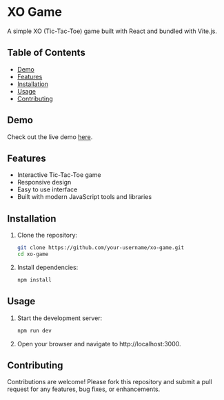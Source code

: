 # XO Game

A simple XO (Tic-Tac-Toe) game built with React and bundled with Vite.js.

## Table of Contents

- [Demo](#demo)
- [Features](#features)
- [Installation](#installation)
- [Usage](#usage)
- [Contributing](#contributing)

## Demo

Check out the live demo [here](https://joeeid.github.io/xogame).

## Features

- Interactive Tic-Tac-Toe game
- Responsive design
- Easy to use interface
- Built with modern JavaScript tools and libraries

## Installation

1. Clone the repository:
   ```bash
   git clone https://github.com/your-username/xo-game.git
   cd xo-game
   ```
2. Install dependencies:
   ```bash
   npm install
   ```

## Usage

1. Start the development server:

   ```bash
   npm run dev
   ```

2. Open your browser and navigate to http://localhost:3000.

## Contributing

Contributions are welcome! Please fork this repository and submit a pull request for any features, bug fixes, or enhancements.
